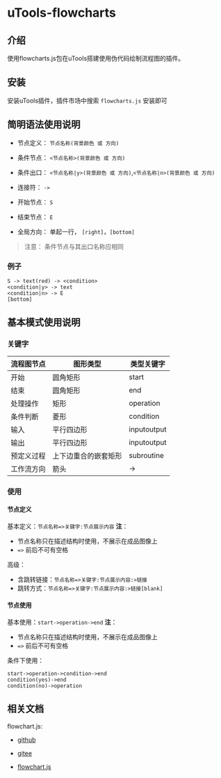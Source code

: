# uTools-flowcharts

## 介绍
使用flowcharts.js包在uTools搭建使用伪代码绘制流程图的插件。

## 安装

安装uTools插件，插件市场中搜索 `flowcharts.js` 安装即可

## 简明语法使用说明

- 节点定义： `节点名称(背景颜色 或 方向)`
- 条件节点： `<节点名称>(背景颜色 或 方向)`
- 条件出口： `<节点名称|y>(背景颜色 或 方向)`,`<节点名称|n>(背景颜色 或 方向)`
- 连接符： `->`
- 开始节点： `S`
- 结束节点： `E`

- 全局方向： 单起一行， `[right]`，`[bottom]`

> 注意： 条件节点与其出口名称应相同

### 例子
```
S -> text(red) -> <condition>
<condition|y> -> text
<condition|n> -> E
[bottom]
```

## 基本模式使用说明

### 关键字
| 流程图节点 | 图形类型       | 类型关键字        |
|-------|------------|--------------|
| 开始    | 圆角矩形       | start        |
| 结束    | 圆角矩形       | end          |
| 处理操作  | 矩形         | operation    |
| 条件判断  | 菱形         | condition    |
| 输入    | 平行四边形      | inputoutput  |
| 输出    | 平行四边形      | inputoutput  |
| 预定义过程 | 上下边重合的嵌套矩形 | subroutine   |
| 工作流方向 | 箭头         | ->           |

### 使用

#### 节点定义
基本定义：`节点名称=>关键字:节点展示内容`
**注**：
- 节点名称只在描述结构时使用，不展示在成品图像上
- `=>` 前后不可有空格

高级：
- 含跳转链接：`节点名称=>关键字:节点展示内容:>链接`
- 跳转方式：`节点名称=>关键字:节点展示内容:>链接[blank]`

#### 节点使用
基本使用：`start->operation->end`
**注**：
- 节点名称只在描述结构时使用，不展示在成品图像上
- `=>` 前后不可有空格

条件下使用：
```
start->operation->condition->end 
condition(yes)->end 
condition(no)->operation
```

## 相关文档

flowchart.js: 
- [github](https://github.com/adrai/flowchart.js) 

- [gitee](https://gitee.com/mirrors/Flowchart.js#flowchartjs)

- [flowchart.js](http://flowchart.js.org)




